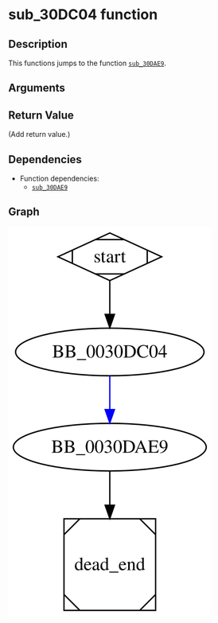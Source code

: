 # sub_30DC04 function

## Description

This functions jumps to the function [`sub_30DAE9`](sub_30DAE9.md).

## Arguments


## Return Value

(Add return value.)

## Dependencies

* Function dependencies:
  * [`sub_30DAE9`](sub_30DAE9.md)

## Graph

![sub_30DC04 Graph](../svg/sub_30DC04.svg "sub_30DC04 Graph")

